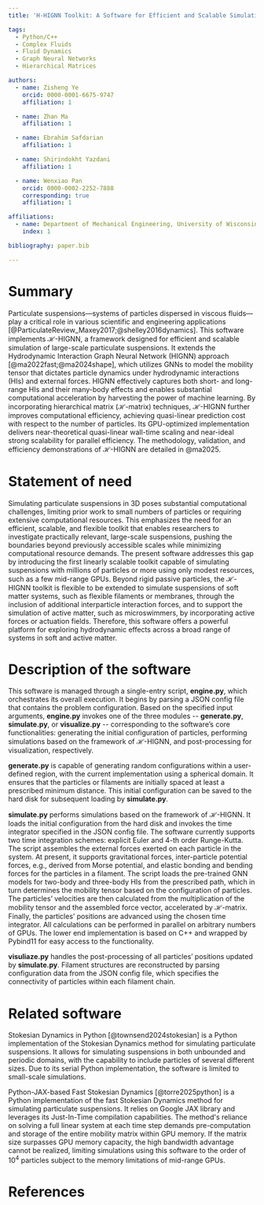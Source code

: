 ```yaml
---
title: 'H-HIGNN Toolkit: A Software for Efficient and Scalable Simulation of Large-Scale Particulate Suspensions Using GNNs andH-Matrices'

tags: 
  - Python/C++
  - Complex Fluids
  - Fluid Dynamics
  - Graph Neural Networks 
  - Hierarchical Matrices

authors:
  - name: Zisheng Ye
    orcid: 0000-0001-6675-9747
    affiliation: 1

  - name: Zhan Ma
    affiliation: 1

  - name: Ebrahim Safdarian
    affiliation: 1

  - name: Shirindokht Yazdani
    affiliation: 1

  - name: Wenxiao Pan
    orcid: 0000-0002-2252-7888
    corresponding: true
    affiliation: 1

affiliations:
  - name: Department of Mechanical Engineering, University of Wisconsin-Madison, Madison, WI, USA 
    index: 1

bibliography: paper.bib

---
```


# Summary

Particulate suspensions—systems of particles dispersed in viscous fluids—play a critical role in various scientific and engineering applications [@ParticulateReview_Maxey2017;@shelley2016dynamics]. This software implements $\mathcal{H}$-HIGNN, a framework designed for efficient and scalable simulation of large-scale particulate suspensions. It extends the Hydrodynamic Interaction Graph Neural Network (HIGNN) approach [@ma2022fast;@ma2024shape], which utilizes GNNs to model the mobility tensor that dictates particle dynamics under hydrodynamic interactions (HIs) and external forces. HIGNN effectively captures both short- and long-range HIs and their many-body effects and enables substantial computational acceleration by harvesting the power of machine learning. By incorporating hierarchical matrix ($\mathcal{H}$-matrix) techniques, $\mathcal{H}$-HIGNN further improves computational efficiency, achieving quasi-linear prediction cost with respect to the number of particles. Its GPU-optimized implementation delivers near-theoretical quasi-linear wall-time scaling and near-ideal strong scalability for parallel efficiency. The methodology, validation, and efficiency demonstrations of $\mathcal{H}$-HIGNN are detailed in @ma2025.

# Statement of need

Simulating particulate suspensions in 3D poses substantial computational challenges, limiting prior work to small numbers of particles or requiring extensive computational resources. This emphasizes the need for an efficient, scalable, and flexible toolkit that enables researchers to investigate practically relevant, large-scale suspensions, pushing the boundaries beyond previously accessible scales while minimizing computational resource demands. The present software addresses this gap by introducing the first linearly scalable toolkit capable of simulating suspensions with millions of particles or more using only modest resources, such as a few mid-range GPUs. Beyond rigid passive particles, the $\mathcal{H}$-HIGNN toolkit is flexible to be extended to simulate suspensions of soft matter systems, such as flexible filaments or membranes, through the inclusion of additional interparticle interaction forces, and to support the simulation of active matter, such as microswimmers, by incorporating active forces or actuation fields. Therefore, this software offers a powerful platform for exploring hydrodynamic effects across a broad range of systems in soft and active matter.

# Description of the software

This software is managed through a single-entry script, __engine.py__, which orchestrates its overall execution. It begins by parsing a JSON config file that contains the problem configuration. Based on the specified input arguments, __engine.py__ invokes one of the three modules -- __generate.py__, __simulate.py__, or __visualize.py__ -- corresponding to the software’s core functionalities: generating the initial configuration of particles, performing simulations based on the framework of $\mathcal{H}$-HIGNN, and post-processing for visualization, respectively.

__generate.py__ is capable of generating random configurations within a user-defined region, with the current implementation using a spherical domain. It ensures that the particles or filaments are initially spaced at least a prescribed minimum distance. This initial configuration can be saved to the hard disk for subsequent loading by __simulate.py__.

__simulate.py__ performs simulations based on the framework of $\mathcal{H}$-HIGNN. It loads the initial configuration from the hard disk and invokes the time integrator specified in the JSON config file. The software currently supports two time integration schemes: explicit Euler and 4-th order Runge-Kutta. The script assembles the external forces exerted on each particle in the system. At present, it supports gravitational forces, inter-particle potential forces, e.g., derived from Morse potential, and elastic bonding and bending forces for the particles in a filament. The script loads the pre-trained GNN models for two-body and three-body HIs from the prescribed path, which in turn determines the mobility tensor based on the configuration of particles. The particles’ velocities are then calculated from the multiplication of the mobility tensor and the assembled force vector, accelerated by $\mathcal{H}$-matrix. Finally, the particles’ positions are advanced using the chosen time integrator. All calculations can be performed in parallel on arbitrary numbers of GPUs. The lower end implementation is based on C++ and wrapped by Pybind11 for easy access to the functionality. 

__visuliaze.py__ handles the post-processing of all particles’ positions updated by  __simulate.py__. Filament structures are reconstructed by parsing configuration data from the JSON config file, which specifies the connectivity of particles within each filament chain. 

# Related software

Stokesian Dynamics in Python [@townsend2024stokesian] is a Python implementation of the Stokesian Dynamics method for simulating particulate suspensions. It allows for simulating suspensions in both unbounded and periodic domains, with the capability to include particles of several different sizes. Due to its serial Python implementation, the software is limited to small-scale simulations. 

Python-JAX-based Fast Stokesian Dynamics [@torre2025python] is a Python implementation of the fast Stokesian Dynamics method for simulating particulate suspensions. It relies on Google JAX library and leverages its Just-In-Time compilation capabilities. The method's reliance on solving a full linear system at each time step demands pre-computation and storage of the entire mobility matrix within GPU memory. If the matrix size surpasses GPU memory capacity, the high bandwidth advantage cannot be realized, limiting simulations using this software to the order of $10^4$ particles subject to the memory limitations of mid-range GPUs.

# References